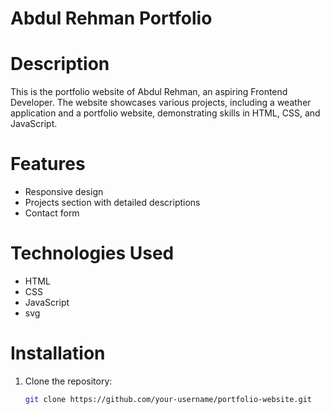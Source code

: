 # Abdul Rehman Portfolio

# Description
This is the portfolio website of Abdul Rehman, an aspiring Frontend Developer. The website showcases various projects, including a weather application and a portfolio website, demonstrating skills in HTML, CSS, and JavaScript.

# Features
- Responsive design
- Projects section with detailed descriptions
- Contact form

# Technologies Used
- HTML
- CSS
- JavaScript
- svg

# Installation
1. Clone the repository:
   ```sh
   git clone https://github.com/your-username/portfolio-website.git
